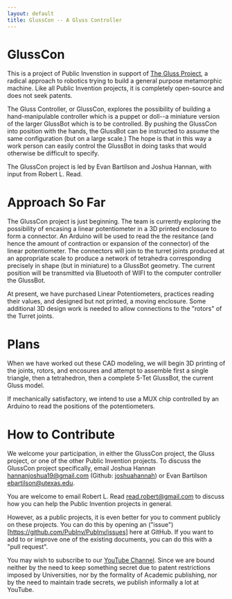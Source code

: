 ```yaml
---
layout: default
title: GlussCon -- A Gluss Controller
---
```



# GlussCon


This is a project of Public Invenstion in support of [The Gluss Project](http://pubinv.github.io/gluss/), a radical approach to robotics trying
to build a general purpose metamorphic machine. Like all Public Invention projects, it is completely open-source and does not seek patents.

The Gluss Controller, or GlussCon, explores the possibility of building a hand-manipulable controller which is a puppet or doll--a miniature version of
the larger GlussBot which is to be controlled.  By pushing the GlussCon into position with the hands, the GlussBot can be instructed to assume the same
configuration (but on a large scale.)  The hope is that in this way a work person can easily control the GlussBot in doing tasks that would otherwise
be difficult to specify.

The GlussCon project is led by Evan Bartilson and Joshua Hannan, with input from Robert L. Read.

# Approach So Far

The GlussCon project is just beginning.  The team is currently exploring the possibility of encasing a linear potentiometer in a 3D printed enclosure
to form a connector.  An Arduino will be used to read the the resitance (and hence the amount of contraction or expansion of the connector) of the
linear potentiometer.  The connectors will join to the turret joints produced at an appropriate scale to produce a network of tetrahedra
corresponding precisely in shape (but in miniature) to a GlussBot geometry.  The current position will be transmitted via Bluetooth of WIFI to
the computer controller the GlussBot.

At present, we have purchased Linear Potentiometers, practices reading their values, and designed but not printed, a moving enclosure.
Some additional 3D design work is needed to allow connections to the "rotors" of the Turret joints.

# Plans

When we have worked out these CAD modeling, we will begin 3D printing of the joints, rotors, and encosures and attempt to assemble first a
single triangle, then a tetrahedron, then a complete 5-Tet GlussBot, the current Gluss model.

If mechanically satisfactory, we intend to use a MUX chip controlled by an Arduino to read the positions of the potentiometers.


# How to Contribute

We welcome your participation, in either the GlussCon project, the Gluss project, or one of the other Public Invention projects.
To discuss the GlussCon project specifically, email Joshua Hannan 
<hannanjoshua19@gmail.com> (Github: [joshuahannah](https://github.com/joshuahannan)) or Evan Bartilson <ebartilson@utexas.edu>.

You are welcome to email Robert L. Read <read.robert@gmail.com> to discuss how you can help the Public Invention projects in general.

However, as a public projects, it is even better for you to comment publicly
on these projects.
You can do this by opening an ("issue")[https://github.com/PubInv/PubInv/issues] here at GitHub.  If you want to add to or improve one of the existing documents, you can do this with a "pull request".

You may wish to subscribe to our <a href="https://www.youtube.com/watch?v=1T8XSMhwKUE">YouTube Channel</a>. Since we are bound neither by the need to keep something secret due to patent restrictions imposed by Universities, nor by the formality of Academic publishing, nor by the need to maintain trade secrets, we publish informally a lot at YouTube.

